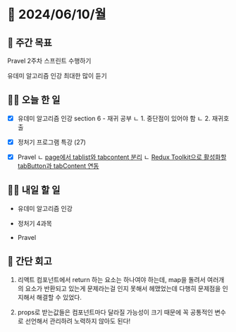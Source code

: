 # 📅 2024/06/10/월

## 🚀 주간 목표

Pravel 2주차 스프린트 수행하기

유데미 알고리즘 인강 최대한 많이 듣기

## 💪🏻 오늘 한 일

- [x] 유데미 알고리즘 인강 section 6 - 재귀 공부
ㄴ 1. 중단점이 있어야 함
ㄴ 2. 재귀호출

- [x] 정처기 프로그램 특강 (27)

- [x] Pravel 
  ㄴ [page에서 tablist와 tabcontent 분리](https://github.com/FrontierCodeWave/Pravel/commit/8c858f7eadc58ddfdcf1ba36aaccee9af312d269)
  ㄴ [Redux Toolkit으로 활성화할 tabButton과 tabContent 연동](https://github.com/FrontierCodeWave/Pravel/commit/096926e25c65ae253de3f99c79218cafe8565c04)

## 🫵🏻 내일 할 일

- 유데미 알고리즘 인강

- 정처기 4과목

- Pravel 



## 👀 간단 회고

1. 리액트 컴포넌트에서 return 하는 요소는 하나여야 하는데, map을 돌려서 여러개의 요소가 반환되고 있는게 문제라는걸 인지 못해서 헤맸었는데 다행히 문제점을 인지해서 해결할 수 있었다.

2. props로 받는값들은 컴포넌트마다 달라질 가능성이 크기 때문에 꼭 공통적인 변수로 선언해서 관리하려 노력하지 않아도 된다!